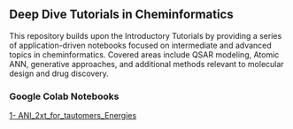 ## Deep Dive Tutorials in Cheminformatics
This repository builds upon the Introductory Tutorials by providing a series of application-driven notebooks focused on intermediate and advanced topics in cheminformatics. Covered areas include QSAR modeling, Atomic ANN, generative approaches, and additional methods relevant to molecular design and drug discovery. 

### **Google Colab Notebooks**

[1- ANI_2xt_for_tautomers_Energies](https://colab.research.google.com/github/sofia-sunny/Atomic_Neural-Network/blob/main/ANI_2xt_for_tautomers_Energies.ipynb)
